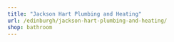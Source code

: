 ```yaml
---
title: "Jackson Hart Plumbing and Heating"
url: /edinburgh/jackson-hart-plumbing-and-heating/
shop: bathroom
---
```

